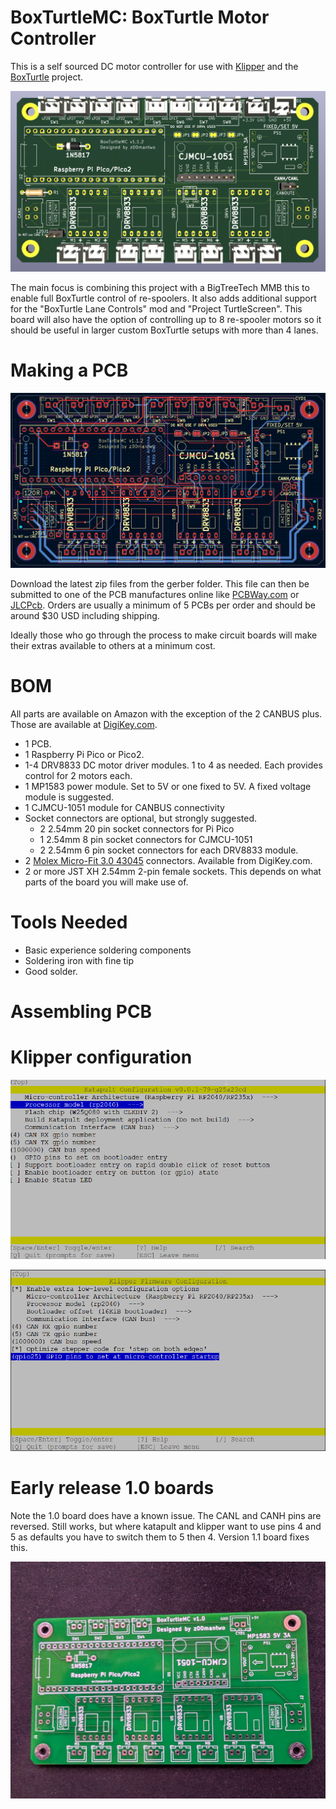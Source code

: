 # BoxTurtleMC: BoxTurtle Motor Controller
This is a self sourced DC motor controller for use with [Klipper](https://github.com/ArmoredTurtle/BoxTurtleg) and the  [BoxTurtle](https://klipper3d.org) project. 

![BT_Render](images/MC-Render.png)


The main focus is combining this project with a BigTreeTech MMB this to enable full BoxTurtle control of re-spoolers. It also adds additional support for the "BoxTurtle Lane Controls" mod and "Project TurtleScreen". This board will also have the option of controlling up to 8 re-spooler motors so it should be useful in larger custom BoxTurtle setups with more than 4 lanes. 


# Making a PCB
![BT_Render](images/PCB_Editor.png) 

Download the latest zip files from the gerber folder. This file can then be submitted to one of the PCB manufactures online like [PCBWay.com](https://www.pcbway.com/) or [JLCPcb](https://jlcpcb.com/). Orders are usually a minimum of 5 PCBs per order and should be around $30 USD including shipping.

Ideally those who go through the process to make circuit boards will make their extras available to others at a minimum cost. 

# BOM
All parts are available on Amazon with the exception of the 2 CANBUS plus.
Those are available at [DigiKey.com](https://DigiKey.com).  
 
- 1 PCB.
- 1 Raspberry Pi Pico or Pico2.
- 1-4 DRV8833 DC motor driver modules. 
	1 to 4 as needed. Each provides control for 2 motors each.
- 1 MP1583 power module. Set to 5V or one fixed to 5V. A fixed voltage module is suggested.
- 1 CJMCU-1051 module for CANBUS connectivity
- Socket connectors are optional, but strongly suggested.
	+ 2 2.54mm 20 pin socket connectors for Pi Pico
	+ 1 2.54mm 8 pin socket connectors for CJMCU-1051
	+ 2 2.54mm 6 pin socket connectors for each DRV8833 module.
- 2 [Molex Micro-Fit 3.0 43045](https://www.digikey.com/en/products/detail/molex/0430450414/252509) connectors. Available from DigiKey.com.
- 2 or more JST XH 2.54mm 2-pin female sockets. This depends on what parts of the board you will make use of.
	

# Tools Needed
- Basic experience soldering components
- Soldering iron with fine tip
- Good solder. 

# Assembling PCB


# Klipper configuration

![BT_Render](images/katapult.png) 

![BT_Render](images/klipper.png) 


# Early release 1.0 boards
Note the 1.0 board does have a known issue. The CANL and CANH pins are reversed. Still works, but where katapult and klipper want to use pins 4 and 5 as defaults you have to switch them to 5 then 4. Version 1.1 board fixes this. 

![BT_Render](images/PXL_20250323_015415830.jpg) 